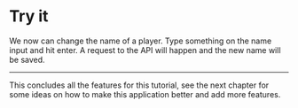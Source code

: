 # Try it



We now can change the name of a player. Type something on the name input and hit enter. A request to the API will happen and the new name will be saved.

---

This concludes all the features for this tutorial, see the next chapter for some ideas on how to make this application better and add more features.